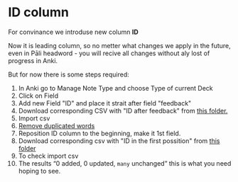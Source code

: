 <h1>ID column</h1>

For convinance we introduse new column **ID**

Now it is leading column, so no metter what changes we apply in the future, even in Pāli headword - you will recive all changes without aly lost of progress in Anki.

But for now there is some steps required:

1. In Anki go to Manage Note Type and choose Type of current Deck
2. Click on Field
3. Add new Field "ID" and place it strait after field "feedback"
4. Download corresponding CSV with "ID after feedback" from [this folder.](https://github.com/sasanarakkha/study-tools/tree/main/ID%20after%20feedback)
5. Import csv
6. [Remove duplicated words](https://sasanarakkha.github.io/study-tools/test.html)
7. Reposition ID column to the beginning, make it 1st field.
8. Download corresponding csv with "ID in the first possition" from [this folder](https://github.com/sasanarakkha/study-tools/tree/main/ID%20in%20the%20first%20possition)
9. To check import csv
10. The results “0 added, 0 updated, `many` unchanged” this is what you need hoping to see.

